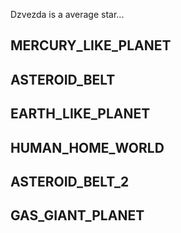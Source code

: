 Dzvezda is a average star...

## MERCURY_LIKE_PLANET


## ASTEROID_BELT


## EARTH_LIKE_PLANET


## HUMAN_HOME_WORLD


## ASTEROID_BELT_2


## GAS_GIANT_PLANET
